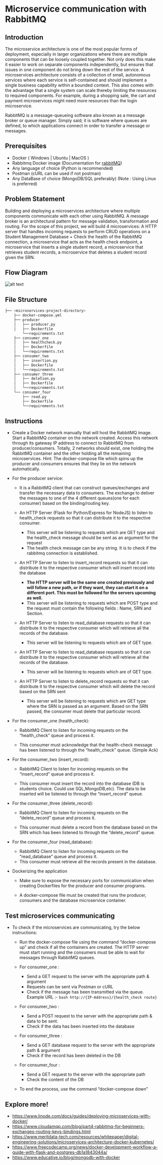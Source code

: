 
# Microservice communication with RabbitMQ

## Introduction

The microservice architecture is one of the most popular forms of deployment, especially in larger organizations where there are multiple components that can be loosely coupled together. Not only does this make it easier to work on separate components independently, but ensures that issues in one component do not bring down the rest of the service. A microservices architecture consists of a collection of small, autonomous services where each service is self-contained and should implement a single business capability within a bounded context. This also comes with the advantage that a single system can scale thereby limiting the resources to required components. For example, during a shopping sale, the cart and payment microservices might need more resources than the login microservice. 

RabbitMQ is a message-queueing software also known as a message broker or queue manager. Simply said; it is software where queues are defined, to which applications connect in order to transfer a message or messages.

## Prerequisites

- Docker ( Windows | Ubuntu | MacOS )
- Rabbitmq Docker image (Documentation for [rabbitMQ](https://www.rabbitmq.com/getstarted.html))
- Any language of choice (Python is recommended)
- Postman (cURL can be used if not postman)
- Any DataBase of choice (MongoDB/SQL preferably)
(Note : Using Linux is preferred)

## Problem Statement

Building and deploying a microservices architecture where multiple components communicate with each other using RabbitMQ. A message broker is an architectural pattern for message validation, transformation and routing. For the scope of this project, we will build 4 microservices: A HTTP server that handles incoming requests to perform CRUD operations on a Student Management Database + Check the health of the RabbitMQ connection, a microservice that acts as the health check endpoint, a microservice that inserts a single student record, a microservice that retrieves student records, a microservice that deletes a student record given the SRN.

## Flow Diagram 

![alt text](https://github.com/rahulmallya/MicroService-Communication-with-RabbitMQ/blob/main/image.png)

## File Structure 

```bash
├── <microservices-project-directory>
    ├── docker-compose.yml
    ├── producer
    │   ├── producer.py
    │   ├── Dockerfile
        └──requirements.txt
    ├── consumer_one
    │   ├── healthcheck.py
    │   ├── Dockerfile
    │   └──requirements.txt
    ├── consumer_two
    │   ├── insertion.py
    │   ├── Dockerfile
    │   └──requirements.txt
    ├── consumer_three
    │   ├── deletion.py
    │   ├── Dockerfile
    │   └──requirements.txt
    └── consumer_four
        ├── read.py
        ├── Dockerfile
        └──requirements.txt

```

## Instructions 

- Create a Docker network manually that will host the RabbitMQ image. Start a RabbitMQ container on the network created. Access this network through its gateway IP address to connect to RabbitMQ from producer/consumers. Totally, 2 networks should exist, one holding the RabbitMQ container and the other holding all the remaining microservices.
Hint: The docker-compose file which spins up the producer and consumers ensures that they lie on the network automatically. 

- For the producer service:
  - It is a RabbitMQ client that can construct queues/exchanges and transfer the necessary data to consumers. The exchange to deliver the messages to one of the 4      different queues(one for each consumer) based on the binding/routing key.

   - An HTTP Server (Flask for Python/Express for NodeJS) to listen to health_check requests so that it can distribute it to the respective consumer.	
      - This server will be listening to requests which are GET type and the health_check message should be sent as an argument for the request
      - The health check message can be any string. It is to check if the rabbitmq connection is established.

  - An HTTP Server to listen to insert_record requests so that it can distribute it to the respective consumer which will insert record into the database
    - **The HTTP server will be the same one created previously and will follow a new path, or if they want, they can start it on a different port. This must be followed for the servers upcoming as well.**
    - This server will be listening to requests which are POST type and the request must contain the following fields : Name, SRN and Section.
  - An HTTP Server to listen to read_database requests so that it can distribute it to the respective consumer which will retrieve all the records of the database.
    - This server will be listening to requests which are of GET type.
  
  - An HTTP Server to listen to read_database requests so that it can distribute it to the respective consumer which will retrieve all the records of the database.	
    - This server will be listening to requests which are of GET type.

  - An HTTP Server to listen to delete_record requests so that it can distribute it to the respective consumer which will delete the record based on the SRN sent	
    - This server will be listening to requests which are GET type where the SRN is passed as an argument. Based on the SRN passed, the consumer must delete that particular record.

- For the consumer_one (health_check):
  - RabbitMQ Client to listen for incoming requests on the “health_check” queue and process it.

  - This consumer must acknowledge that the health-check message has been listened to through the “health_check” queue. (Simple Ack)

- For the consumer_two (insert_record):
  - RabbitMQ Client to listen for incoming requests on the “insert_record” queue and process it.

  - This consumer must insert the record into the database (DB is students choice. Could use SQL,MongoDB,etc). The data to be inserted will be listened to through the “insert_record” queue.

- For the consumer_three (delete_record):
  - RabbitMQ Client to listen for incoming requests on the “delete_record” queue and process it.

  - This consumer must delete a record from the database based on the SRN which has been listened to through the “delete_record” queue.

- For the consumer_four (read_database):
  - RabbitMQ Client to listen for incoming requests on the “read_database” queue and process it.
  - This consumer must retrieve all the records present in the database.

- Dockerizing the application
  - Make sure to expose the necessary ports for communication when creating Dockerfiles for the producer and consumer programs.
 
  - A docker-compose file must be created that runs the producer, consumers and the database microservice container. 

## Test microservices communicating

- To check if the microservices are communicating, try the below instructions:
  - Run the docker-compose file using the command “docker-compose up” and check if all the containers are created. The HTTP server must start running and the consumers must be able to wait for messages through RabbitMQ queues.
  - For consumer_one : 
    - Send a GET request to the server with the appropriate path & argument
    - Requests can be sent via Postman or cURL	
    - Check if the message has been transmitted via the queue.
   Example URL :- ```bash http://{IP-Address}/{health_check route} ```
  - For consumer_two : 
    - Send a POST request to the server with the appropriate path & data to be sent.
    - Check if the data has been inserted into the database

  - For consumer_three : 
    - Send a GET database request to the server with the appropriate path & argument
    - Check if the record has been deleted in the DB

  - For consumer_four : 
    - Send a GET request to the server with the appropriate path 
    - Check the content of the DB
  - To end the process, use the command “docker-compose down”

## Explore more!

- https://www.linode.com/docs/guides/deploying-microservices-with-docker/
- https://www.cloudamqp.com/blog/part4-rabbitmq-for-beginners-exchanges-routing-keys-bindings.html
- https://www.meritdata-tech.com/resources/whitepaper/digital-engineering-solutions/microservices-architecture-docker-kubernetes/
- https://www.freecodecamp.org/news/docker-development-workflow-a-guide-with-flask-and-postgres-db1a1843044a/
- https://www.educative.io/blog/mongodb-with-docker


